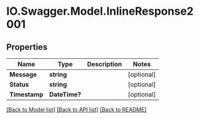 # IO.Swagger.Model.InlineResponse2001
## Properties

Name | Type | Description | Notes
------------ | ------------- | ------------- | -------------
**Message** | **string** |  | [optional] 
**Status** | **string** |  | [optional] 
**Timestamp** | **DateTime?** |  | [optional] 

[[Back to Model list]](../README.md#documentation-for-models) [[Back to API list]](../README.md#documentation-for-api-endpoints) [[Back to README]](../README.md)

